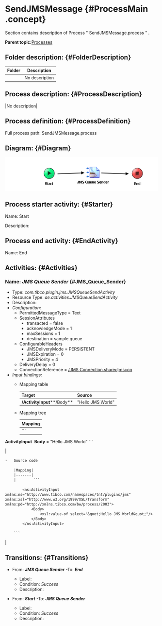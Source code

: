 # SendJMSMessage {#ProcessMain .concept}

Section contains description of Process " SendJMSMessage.process " .

**Parent topic:**[Processes](../../projects/EMS_Play1/common/process.md)

## Folder description: {#FolderDescription}

|Folder|Description|
|------|-----------|
| |No description|

## Process description: {#ProcessDescription}

|No description|

## Process definition: {#ProcessDefinition}

Full process path: SendJMSMessage.process

## Diagram: {#Diagram}

![](SendJMSMessage.process.png)

## Process starter activity: {#Starter}

Name: Start

Description:

## Process end activity: {#EndActivity}

Name: End

## Activities: {#Activities}

### Name: **_JMS Queue Sender_** {#JMS_Queue_Sender}

-   Type: *com.tibco.plugin.jms.JMSQueueSendActivity*
-   Resource Type: *ae.activities.JMSQueueSendActivity*
-   Description:
-   *Configuration:*
    -   PermittedMessageType = Text
    -   SessionAttributes
        -   transacted = false
        -   acknowledgeMode = 1
        -   maxSessions = 1
        -   destination = sample.queue
    -   ConfigurableHeaders
        -   JMSDeliveryMode = PERSISTENT
        -   JMSExpiration = 0
        -   JMSPriority = 4
    -   DeliveryDelay = 0
    -   ConnectionReference = [/JMS Connection.sharedjmscon](JMS_Connection.sharedjmscon.md)
-   *Input bindings:*
    -   Mapping table

        |Target|Source|
        |------|------|
        |**/ActivityInput****/Body**|"Hello JMS World"|

    -   Mapping tree

        |Mapping|
        |-------|
        |        ```

**ActivityInput**
 **Body** = "Hello JMS World"
        ```

|

    -   Source code

        |Mapping|
        |-------|
        |        ```

            <ns:ActivityInput xmlns:ns="http://www.tibco.com/namespaces/tnt/plugins/jms" xmlns:xsl="http://www.w3.org/1999/XSL/Transform" xmlns:pd="http://xmlns.tibco.com/bw/process/2003">
                <Body>
                    <xsl:value-of select="&quot;Hello JMS World&quot;"/>
                </Body>
            </ns:ActivityInput>
        
        ```

|


## Transitions: {#Transitions}

-   From: **_JMS Queue Sender_** -To: **_End_**
    -   Label:
    -   Condition: *Success*
    -   Description:

-   From: **_Start_** -To: **_JMS Queue Sender_**
    -   Label:
    -   Condition: *Success*
    -   Description:

